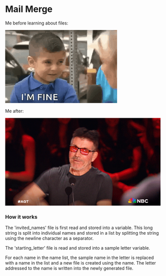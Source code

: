 # Mail Merge

Me before learning about files: 

![imfine](../../GIFs/giphy_imfine.gif)

Me after: 

![yay](../../GIFs/giphy_yay.gif)

### How it works 
The 'invited_names' file is first read and stored into a variable. This long string is split into individual names and stored in a list by splitting the string using the newline character as a separator. 

The 'starting_letter' file is read and stored into a sample letter variable.

For each name in the name list, the sample name in the letter is replaced with a name in the list and a new file is created using the name. The letter addressed to the name is written into the newly generated file.